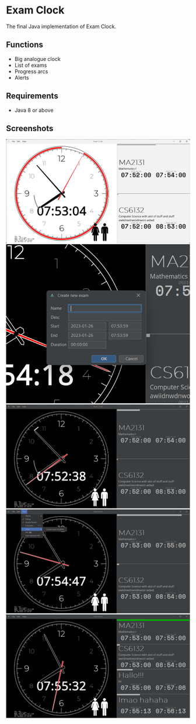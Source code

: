 # Exam Clock

The final Java implementation of Exam Clock.

## Functions

- Big analogue clock
- List of exams
- Progress arcs
- Alerts

## Requirements

- Java 8 or above

## Screenshots

![1.png](images/1.png)
![2.png](images/2.png)
![3.png](images/3.png)
![4.png](images/4.png)
![5.png](images/5.png)